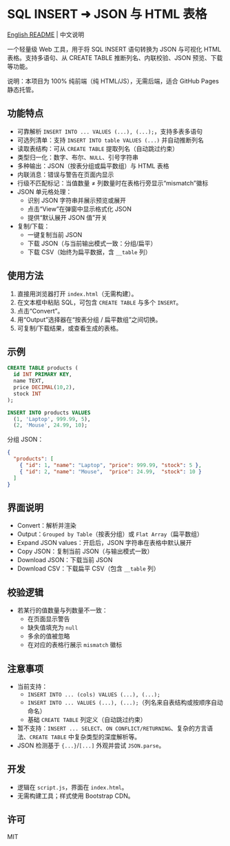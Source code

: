 # SQL INSERT ➜ JSON 与 HTML 表格

[English README](README.md) | 中文说明

一个轻量级 Web 工具，用于将 SQL INSERT 语句转换为 JSON 与可视化 HTML 表格。支持多语句、从 CREATE TABLE 推断列名、内联校验、JSON 预览、下载等功能。

说明：本项目为 100% 纯前端（纯 HTML/JS），无需后端，适合 GitHub Pages 静态托管。

## 功能特点

- 可靠解析 `INSERT INTO ... VALUES (...), (...);`，支持多表多语句
- 可选列清单：支持 `INSERT INTO table VALUES (...)` 并自动推断列名
- 读取表结构：可从 `CREATE TABLE` 提取列名（自动跳过约束）
- 类型归一化：数字、布尔、`NULL`、引号字符串
- 多种输出：JSON（按表分组或扁平数组）与 HTML 表格
- 内联消息：错误与警告在页面内显示
- 行级不匹配标记：当值数量 ≠ 列数量时在表格行旁显示“mismatch”徽标
- JSON 单元格处理：
  - 识别 JSON 字符串并展示预览或展开
  - 点击“View”在弹窗中显示格式化 JSON
  - 提供“默认展开 JSON 值”开关
- 复制/下载：
  - 一键复制当前 JSON
  - 下载 JSON（与当前输出模式一致：分组/扁平）
  - 下载 CSV（始终为扁平数据，含 `__table` 列）

## 使用方法

1. 直接用浏览器打开 `index.html`（无需构建）。
2. 在文本框中粘贴 SQL，可包含 `CREATE TABLE` 与多个 `INSERT`。
3. 点击“Convert”。
4. 用“Output”选择器在“按表分组 / 扁平数组”之间切换。
5. 可复制/下载结果，或查看生成的表格。

## 示例

```sql
CREATE TABLE products (
  id INT PRIMARY KEY,
  name TEXT,
  price DECIMAL(10,2),
  stock INT
);

INSERT INTO products VALUES
  (1, 'Laptop', 999.99, 5),
  (2, 'Mouse', 24.99, 10);
```

分组 JSON：
```json
{
  "products": [
    { "id": 1, "name": "Laptop", "price": 999.99, "stock": 5 },
    { "id": 2, "name": "Mouse",  "price": 24.99,  "stock": 10 }
  ]
}
```

## 界面说明

- Convert：解析并渲染
- Output：`Grouped by Table`（按表分组）或 `Flat Array`（扁平数组）
- Expand JSON values：开启后，JSON 字符串在表格中默认展开
- Copy JSON：复制当前 JSON（与输出模式一致）
- Download JSON：下载当前 JSON
- Download CSV：下载扁平 CSV（包含 `__table` 列）

## 校验逻辑

- 若某行的值数量与列数量不一致：
  - 在页面显示警告
  - 缺失值填充为 `null`
  - 多余的值被忽略
  - 在对应的表格行展示 `mismatch` 徽标

## 注意事项

- 当前支持：
  - `INSERT INTO ... (cols) VALUES (...), (...);`
  - `INSERT INTO ... VALUES (...), (...);`（列名来自表结构或按顺序自动命名）
  - 基础 `CREATE TABLE` 列定义（自动跳过约束）
- 暂不支持：`INSERT ... SELECT`、`ON CONFLICT/RETURNING`、复杂的方言语法、`CREATE TABLE` 中复杂类型的深度解析等。
- JSON 检测基于 `{...}`/`[...]` 外观并尝试 `JSON.parse`。

## 开发

- 逻辑在 `script.js`，界面在 `index.html`。
- 无需构建工具；样式使用 Bootstrap CDN。

## 许可

MIT
